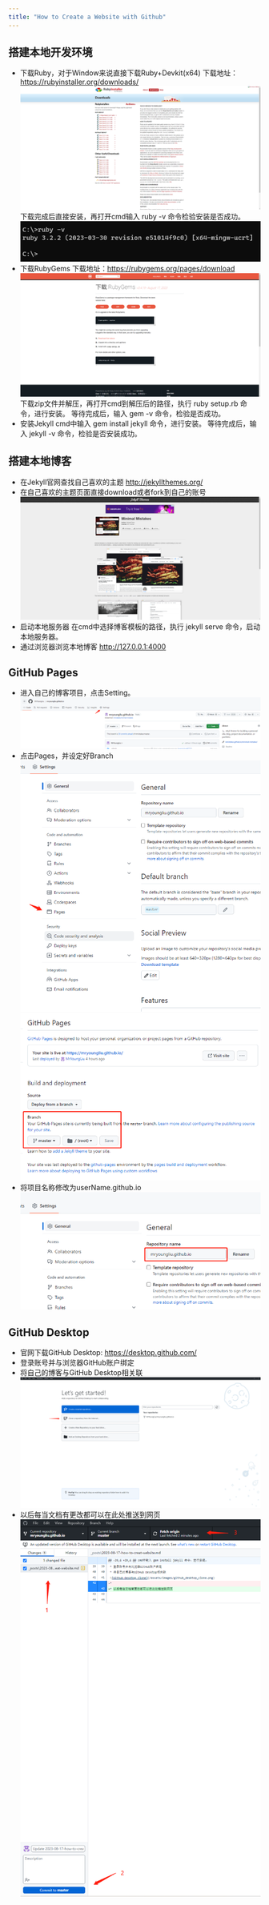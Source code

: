 ```yaml
---
title: "How to Create a Website with Github"
---
```


## 搭建本地开发环境
* 下载Ruby，对于Window来说直接下载Ruby+Devkit(x64)
下载地址：https://rubyinstaller.org/downloads/
![Rubyinstaller](/assets/images/rubyinstaller.png)
下载完成后直接安装，再打开cmd输入 ruby -v 命令检验安装是否成功。
![Ruby -v](/assets/images/ruby_v.png)
* 下载RubyGems
下载地址：https://rubygems.org/pages/download
![RubyGems](/assets/images/rubygems.png)
下载zip文件并解压，再打开cmd到解压后的路径，执行 ruby setup.rb 命令，进行安装。
等待完成后，输入 gem -v 命令，检验是否成功。
* 安装Jekyll
cmd中输入 gem install jekyll 命令，进行安装。
等待完成后，输入 jekyll -v 命令，检验是否安装成功。

## 搭建本地博客
* 在Jekyll官网查找自己喜欢的主题 http://jekyllthemes.org/
* 在自己喜欢的主题页面直接download或者fork到自己的账号
![Minimal Mistake Theme](/assets/images/minimal_mistake.png)
* 启动本地服务器
在cmd中选择博客模板的路径，执行 jekyll serve 命令，启动本地服务器。
* 通过浏览器浏览本地博客 http://127.0.0.1:4000

## GitHub Pages
* 进入自己的博客项目，点击Setting。
![Github_Setting](/assets/images/github_setting.png)
* 点击Pages，并设定好Branch
![Github_Pages](/assets/images/github_pages.png)
![Github_Branch](/assets/images/github_branch.png)
* 将项目名称修改为userName.github.io
![Github_Name](/assets/images/github_name.png)

## GitHub Desktop
* 官网下载GitHub Desktop: https://desktop.github.com/
* 登录账号并与浏览器GitHub账户绑定
* 将自己的博客与GitHub Desktop相关联
![Github Desktop Clone](/assets/images/github_desktop_clone.png)
* 以后每当文档有更改都可以在此处推送到网页
![Github Desktop Push](/assets/images/github_desktop_push.png)

##


